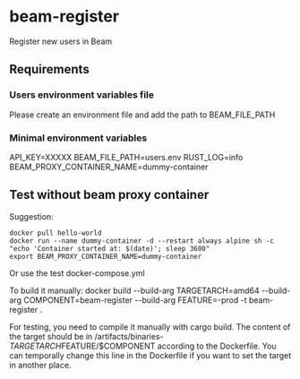 # beam-register
Register new users in Beam

## Requirements

### Users environment variables file
Please create an environment file and add the path to BEAM_FILE_PATH

### Minimal environment variables
API_KEY=XXXXX
BEAM_FILE_PATH=users.env
RUST_LOG=info
BEAM_PROXY_CONTAINER_NAME=dummy-container

## Test without beam proxy container
Suggestion:

```
docker pull hello-world
docker run --name dummy-container -d --restart always alpine sh -c "echo 'Container started at: $(date)'; sleep 3600"
export BEAM_PROXY_CONTAINER_NAME=dummy-container
```

Or use the test docker-compose.yml

To build it manually:
docker build --build-arg TARGETARCH=amd64 --build-arg COMPONENT=beam-register --build-arg FEATURE=-prod -t beam-register .

For testing, you need to compile it manually with cargo build. 
The content of the target should be in /artifacts/binaries-$TARGETARCH$FEATURE/$COMPONENT
according to the Dockerfile. You can temporally change this line in the Dockerfile if you want to set the target in another place.